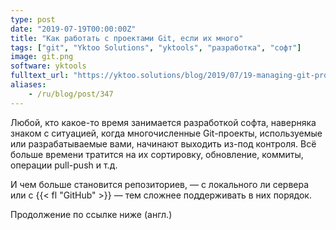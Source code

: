 ```yaml
---
type: post
date: "2019-07-19T00:00:00Z"
title: "Как работать с проектами Git, если их много"
tags: ["git", "Yktoo Solutions", "yktools", "разработка", "софт"]
image: git.png
software: yktools
fulltext_url: "https://yktoo.solutions/blog/2019/07/19-managing-git-projects-on-a-mass-scale/"
aliases:
    - /ru/blog/post/347
---
```


Любой, кто какое-то время занимается разработкой софта, наверняка знаком с ситуацией, когда многочисленные Git-проекты, используемые или разрабатываемые вами, начинают выходить из-под контроля. Всё больше времени тратится на их сортировку, обновление, коммиты, операции pull-push и т.д.

И чем больше становится репозиториев, — с локального ли сервера или с {{< fl "GitHub" >}} — тем сложнее поддерживать в них порядок.

Продолжение по ссылке ниже (англ.)

